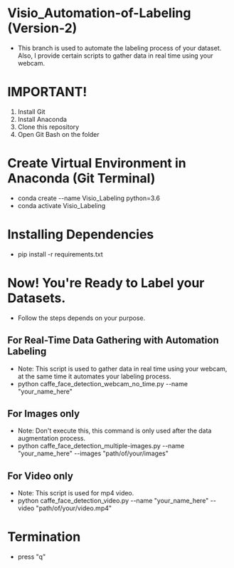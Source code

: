 # Visio_Automation-of-Labeling (Version-2)
- This branch is used to automate the labeling process of your dataset. Also, I provide certain scripts to gather data in real time using your webcam.  

# IMPORTANT!
1. Install Git
2. Install Anaconda
3. Clone this repository
4. Open Git Bash on the folder

# Create Virtual Environment in Anaconda (Git Terminal)
- conda create --name Visio_Labeling python=3.6
- conda activate Visio_Labeling

# Installing Dependencies
- pip install -r requirements.txt

# Now! You're Ready to Label your Datasets.
- Follow the steps depends on your purpose.
  
## For Real-Time Data Gathering with Automation Labeling
- Note: This script is used to gather data in real time using your webcam, at the same time it automates your labeling process.
- python caffe_face_detection_webcam_no_time.py --name "your_name_here"

## For Images only 
- Note: Don't execute this, this command is only used after the data augmentation process.
- python caffe_face_detection_multiple-images.py --name "your_name_here" --images "path/of/your/images"

## For Video only
- Note: This script is used for mp4 video.
- python caffe_face_detection_video.py --name "your_name_here" --video "path/of/your/video.mp4"

# Termination
- press "q" 
